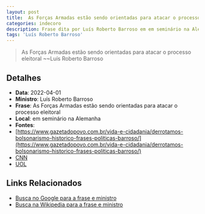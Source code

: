 ```yaml
---
layout: post
title:  As Forças Armadas estão sendo orientadas para atacar o processo eleitoral
categories: indecoro
description: Frase dita por Luís Roberto Barroso em em seminário na Alemanha
tags: 'Luís Roberto Barroso'
---
```


> As Forças Armadas estão sendo orientadas para atacar o processo eleitoral
> ~~Luís Roberto Barroso

## Detalhes
- **Data**: 2022-04-01
- **Ministro**: Luís Roberto Barroso
- **Frase**: As Forças Armadas estão sendo orientadas para atacar o processo eleitoral
- **Local**: em seminário na Alemanha
- **Fontes**:
- [https://www.gazetadopovo.com.br/vida-e-cidadania/derrotamos-bolsonarismo-historico-frases-politicas-barroso/](https://www.gazetadopovo.com.br/vida-e-cidadania/derrotamos-bolsonarismo-historico-frases-politicas-barroso/)
- [CNN](CNN)
- [UOL](UOL)

## Links Relacionados
- [Busca no Google para a frase e ministro](https://www.google.com/search?q=%22Lu%C3%ADs%20Roberto%20Barroso%22%2BAs%20For%C3%A7as%20Armadas%20est%C3%A3o%20sendo%20orientadas%20para%20atacar%20o%20processo%20eleitoral%2Bem%20semin%C3%A1rio%20na%20Alemanha)
- [Busca na Wikipedia para a frase e ministro](https://en.wikipedia.org/w/index.php?search=%22Lu%C3%ADs%20Roberto%20Barroso%22%2BAs%20For%C3%A7as%20Armadas%20est%C3%A3o%20sendo%20orientadas%20para%20atacar%20o%20processo%20eleitoral%2Bem%20semin%C3%A1rio%20na%20Alemanha)
